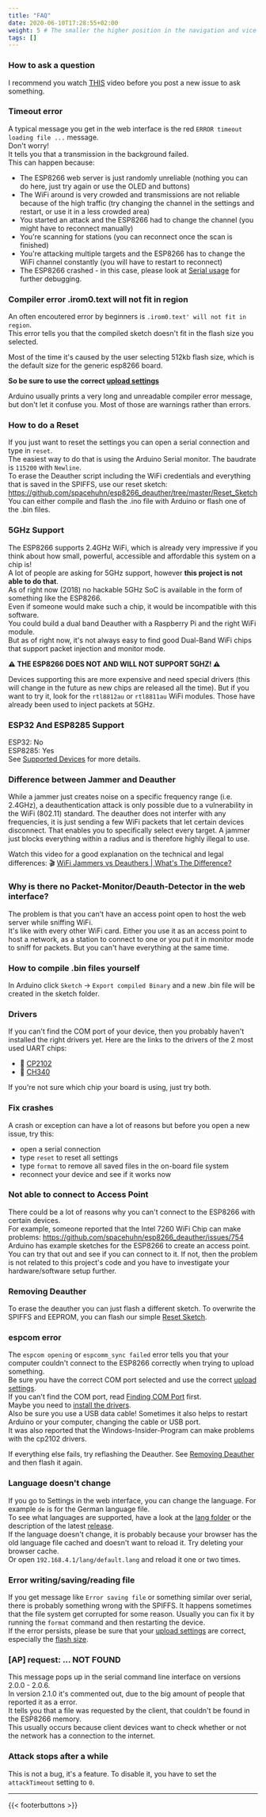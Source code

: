 ```yaml
---
title: "FAQ"
date: 2020-06-10T17:28:55+02:00
weight: 5 # The smaller the higher position in the navigation and vice versa
tags: []
---
```


### How to ask a question
I recommend you watch [THIS](https://www.youtube.com/watch?v=53zkBvL4ZB4) video before you post a new issue to ask something.  

### Timeout error
A typical message you get in the web interface is the red `ERROR timeout loading file ...` message.  
Don't worry!  
It tells you that a transmission in the background failed.  
This can happen because: 
- The ESP8266 web server is just randomly unreliable (nothing you can do here, just try again or use the OLED and buttons)
- The WiFi around is very crowded and transmissions are not reliable because of the high traffic (try changing the channel in the settings and restart, or use it in a less crowded area)
- You started an attack and the ESP8266 had to change the channel (you might have to reconnect manually)
- You're scanning for stations (you can reconnect once the scan is finished)
- You're attacking multiple targets and the ESP8266 has to change the WiFi channel constantly (you will have to restart to reconnect)
- The ESP8266 crashed - in this case, please look at [Serial usage](https://github.com/spacehuhn/esp8266_deauther/wiki/Serial) for further debugging.

### Compiler error .irom0.text will not fit in region
An often encoutered error by beginners is `.irom0.text' will not fit in region`.  
This error tells you that the compiled sketch doesn't fit in the flash size you selected.  

Most of the time it's caused by the user selecting 512kb flash size, which is the default size for the generic esp8266 board.  

**So be sure to use the correct [upload settings](https://github.com/spacehuhn/esp8266_deauther/wiki/Installation#upload-settings)**  

Arduino usually prints a very long and unreadable compiler error message, but don't let it confuse you. Most of those are warnings rather than errors.

### How to do a Reset
If you just want to reset the settings you can open a serial connection and type in `reset`.  
The easiest way to do that is using the Arduino Serial monitor. The baudrate is `115200` with `Newline`.  
To erase the Deauther script including the WiFi credentials and everything that is saved in the SPIFFS, use our reset sketch:
https://github.com/spacehuhn/esp8266_deauther/tree/master/Reset_Sketch  
You can either compile and flash the .ino file with Arduino or flash one of the .bin files.  

### 5GHz Support
The ESP8266 supports 2.4GHz WiFi, which is already very impressive if you think about how small, powerful, accessible and affordable this system on a chip is!  
A lot of people are asking for 5GHz support, however **this project is not able to do that**.  
As of right now (2018) no hackable 5GHz SoC is available in the form of something like the ESP8266.  
Even if someone would make such a chip, it would be incompatible with this software.  
You could build a dual band Deauther with a Raspberry Pi and the right WiFi module.  
But as of right now, it's not always easy to find good Dual-Band WiFi chips that support packet injection and monitor mode.

**⚠️ THE ESP8266 DOES NOT AND WILL NOT SUPPORT 5GHZ! ⚠️**

Devices supporting this are more expensive and need special drivers (this will change in the future as new chips are released all the time).
But if you want to try it, look for the `rtl8812au` or `rtl8811au` WiFi modules. Those have already been used to inject packets at 5GHz.  

### ESP32 And ESP8285 Support
ESP32: No  
ESP8285: Yes  
See [Supported Devices](https://github.com/spacehuhn/esp8266_deauther/wiki/Supported-Devices) for more details.  

### Difference between Jammer and Deauther
While a jammer just creates noise on a specific frequency range (i.e. 2.4GHz), a deauthentication attack is only possible due to a vulnerability in the WiFi (802.11) standard. The deauther does not interfer with any frequencies, it is just sending a few WiFi packets that let certain devices disconnect. That enables you to specifically select every target. A jammer just blocks everything within a radius and is therefore highly illegal to use.

Watch this video for a good explanation on the technical and legal differences: 🎬 [WiFi Jammers vs Deauthers | What's The Difference?](https://www.youtube.com/watch?v=6m2vY2HXU60)  

### Why is there no Packet-Monitor/Deauth-Detector in the web interface?
The problem is that you can't have an access point open to host the web server while sniffing WiFi.  
It's like with every other WiFi card. Either you use it as an access point to host a network, as a station to connect to one or you put it in monitor mode to sniff for packets. But you can't have everything at the same time.  

### How to compile .bin files yourself
In Arduino click `Sketch` -> `Export compiled Binary` and a new .bin file will be created in the sketch folder.

### Drivers
If you can't find the COM port of your device, then you probably haven't installed the right drivers yet.
Here are the links to the drivers of the 2 most used UART chips:
- 💾 [CP2102](https://www.silabs.com/products/development-tools/software/usb-to-uart-bridge-vcp-drivers)
- 💾 [CH340](https://sparks.gogo.co.nz/ch340.html)

If you're not sure which chip your board is using, just try both.

### Fix crashes
A crash or exception can have a lot of reasons but before you open a new issue, try this:  
- open a serial connection
- type `reset` to reset all settings
- type `format` to remove all saved files in the on-board file system
- reconnect your device and see if it works now

### Not able to connect to Access Point
There could be a lot of reasons why you can't connect to the ESP8266 with certain devices.  
For example, someone reported that the Intel 7260 WiFi Chip can make problems: https://github.com/spacehuhn/esp8266_deauther/issues/754  
Arduino has example sketches for the ESP8266 to create an access point. You can try that out and see if you can connect to it. If not, then the problem is not related to this project's code and you have to investigate your hardware/software setup further.  

### Removing Deauther
To erase the deauther you can just flash a different sketch. To overwrite the SPIFFS and EEPROM, you can flash our simple [Reset Sketch](https://github.com/spacehuhn/esp8266_deauther/tree/master/Reset_Sketch).  

### espcom error
The `espcom opening` or `espcomm_sync failed` error tells you that your computer couldn't connect to the ESP8266 correctly when trying to upload something.  
Be sure you have the correct COM port selected and use the correct [upload settings](#upload-settings).  
If you can't find the COM port, read [Finding COM Port](#finding-com-port) first.  
Maybe you need to [install the drivers](#drivers).  
Also be sure you use a USB data cable! Sometimes it also helps to restart Arduino or your computer, changing the cable or USB port.  
It was also reported that the Windows-Insider-Program can make problems with the cp2102 drivers.  

If everything else fails, try reflashing the Deauther. See [Removing Deauther](#removing-deauther) and then flash it again.  

### Language doesn't change
If you go to Settings in the web interface, you can change the language. For example `de` is for the German language file.  
To see what languages are supported, have a look at the [lang folder](https://github.com/spacehuhn/esp8266_deauther/tree/master/web_interface/lang) or the description of the latest [release](https://github.com/spacehuhn/esp8266_deauther/releases).  
If the language doesn't change, it is probably because your browser has the old language file cached and doesn't want to reload it. Try deleting your browser cache.  
Or open `192.168.4.1/lang/default.lang` and reload it one or two times.  

### Error writing/saving/reading file
If you get message like `Error saving file` or something similar over serial, there is probably something wrong with the SPIFFS. It happens sometimes that the file system get corrupted for some reason. Usually you can fix it by running the `format` command and then restarting the device.  
If the error persists, please be sure that your [upload settings](https://github.com/spacehuhn/esp8266_deauther/wiki/Installation#upload-settings) are correct, especially the [flash size](https://github.com/spacehuhn/esp8266_deauther/wiki/Installation#flash-size).  

### [AP] request: ... NOT FOUND
This message pops up in the serial command line interface on versions 2.0.0 - 2.0.6.  
In version 2.1.0 it's commented out, due to the big amount of people that reported it as a error.  
It tells you that a file was requested by the client, that couldn't be found in the ESP8266 memory.  
This usually occurs because client devices want to check whether or not the network has a connection to the internet.  

### Attack stops after a while
This is not a bug, it's a feature. To disable it, you have to set the `attackTimeout` setting to `0`.  

---

{{< footerbuttons >}}